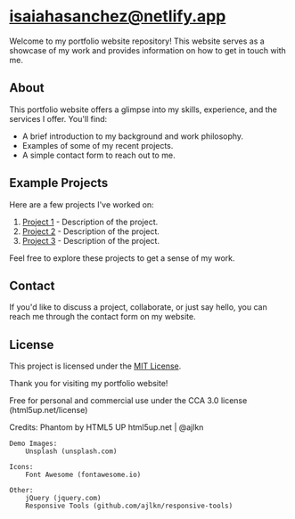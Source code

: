 # [isaiahasanchez@netlify.app](https://your-portfolio-website-url.com)

Welcome to my portfolio website repository! This website serves as a showcase of my work and provides information on how to get in touch with me.

## About

This portfolio website offers a glimpse into my skills, experience, and the services I offer. You'll find:

- A brief introduction to my background and work philosophy.
- Examples of some of my recent projects.
- A simple contact form to reach out to me.

## Example Projects

Here are a few projects I've worked on:

1. [Project 1](link-to-project-1) - Description of the project.
2. [Project 2](link-to-project-2) - Description of the project.
3. [Project 3](link-to-project-3) - Description of the project.

Feel free to explore these projects to get a sense of my work.

## Contact

If you'd like to discuss a project, collaborate, or just say hello, you can reach me through the contact form on my website.

## License

This project is licensed under the [MIT License](LICENSE).

Thank you for visiting my portfolio website!


Free for personal and commercial use under the CCA 3.0 license (html5up.net/license)

Credits:
	Phantom by HTML5 UP
	html5up.net | @ajlkn
	
	Demo Images:
		Unsplash (unsplash.com)

	Icons:
		Font Awesome (fontawesome.io)

	Other:
		jQuery (jquery.com)
		Responsive Tools (github.com/ajlkn/responsive-tools)
